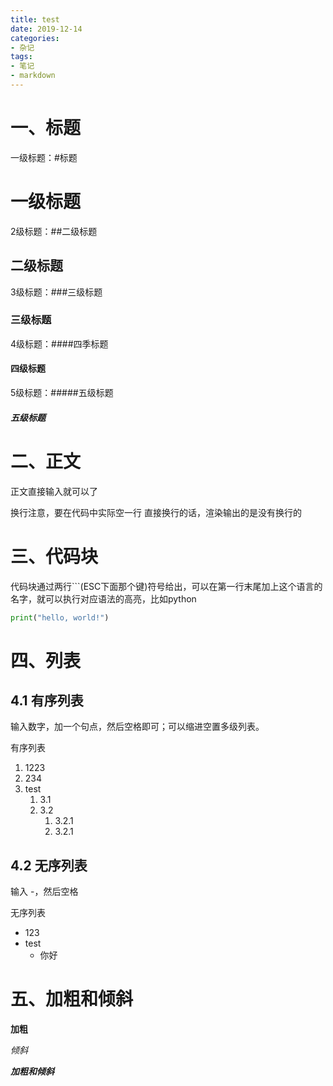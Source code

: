 ```yaml
---
title: test
date: 2019-12-14
categories: 
- 杂记
tags:
- 笔记
- markdown
---
```

# 一、标题
一级标题：#标题
# 一级标题
2级标题：##二级标题
## 二级标题
3级标题：###三级标题
### 三级标题
4级标题：####四季标题
#### 四级标题
5级标题：#####五级标题
##### 五级标题

# 二、正文
正文直接输入就可以了

换行注意，要在代码中实际空一行
直接换行的话，渲染输出的是没有换行的

# 三、代码块
代码块通过两行```(ESC下面那个键)符号给出，可以在第一行末尾加上这个语言的名字，就可以执行对应语法的高亮，比如python


```python
print("hello, world!")
```

# 四、列表
## 4.1 有序列表
输入数字，加一个句点，然后空格即可；可以缩进空置多级列表。

有序列表
1. 1223
2. 234
3. test
   1. 3.1
   2. 3.2
      1. 3.2.1 
      2. 3.2.1 
## 4.2 无序列表
输入 -，然后空格

无序列表
- 123
- test
  - 你好

# 五、加粗和倾斜

**加粗**

*倾斜*

***加粗和倾斜***
